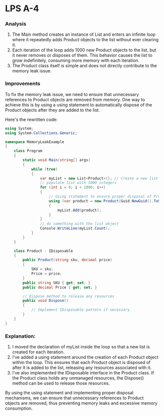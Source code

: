 # LPS A-4

### Analysis

1. The Main method creates an instance of List and enters an infinite loop where it repeatedly adds Product objects to the list without ever clearing it.
2. Each iteration of the loop adds 1000 new Product objects to the list, but it never removes or disposes of them. This behavior causes the list to grow indefinitely, consuming more memory with each iteration.
3. The Product class itself is simple and does not directly contribute to the memory leak issue.

### Improvements

To fix the memory leak issue, we need to ensure that unnecessary references to Product objects are removed from memory.  One way to achieve this is by using a using statement to automatically dispose of the Product objects after they are added to the list. 

Here's the rewritten code:
```csharp
using System;
using System.Collections.Generic;

namespace MemoryLeakExample
{
    class Program
    {
        static void Main(string[] args)
        {
            while (true)
            {
                var myList = new List<Product>(); // Create a new list for each iteration
                // populate list with 1000 integers
                for (int i = 0; i < 1000; i++)
                {
                    // Using statement to ensure proper disposal of Product objects
                    using (var product = new Product(Guid.NewGuid().ToString(), i))
                    {
                        myList.Add(product);
                    }
                }
                // do something with the list object
                Console.WriteLine(myList.Count);
            }
        }
    }

    class Product : IDisposable
    {
        public Product(string sku, decimal price)
        {
            SKU = sku;
            Price = price;
        }
        public string SKU { get; set; }
        public decimal Price { get; set; }

        // Dispose method to release any resources
        public void Dispose()
        {
            // Implement IDisposable pattern if necessary
        }
    }
}


```

### Explanation:

1. I moved the declaration of myList inside the loop so that a new list is created for each iteration.
2. I've added a using statement around the creation of each Product object within the loop. This ensures that each Product object is disposed of after it is added to the list, releasing any resources associated with it.
3. I've also implemented the IDisposable interface in the Product class. If the Product class holds any unmanaged resources, the Dispose() method can be used to release those resources.

By using the using statement and implementing proper disposal mechanisms, we can ensure that unnecessary references to Product objects are removed, thus preventing memory leaks and excessive memory consumption.
